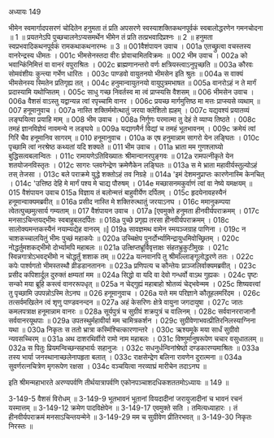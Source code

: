 अध्यायः 149

भीमेन स्वमार्गादपसरणं चोदितेन हनुमता तं प्रति अपसरणे स्वस्याशक्तिकथनपूर्वकं स्वबालोद्धरणेन गमनचोदना ॥ 1 ॥ प्रयतनेऽपि पुच्छचालनेऽप्यसमर्थेन भीमेन तं प्रति तत्प्रभवादिप्रश्नः ॥ 2 ॥ हनुमता स्वप्रभवादिकथनपूर्वकं रामकथाकथनारम्भः ॥ 3 ॥
001वैशंपायन उवाच ।
001a एतच्छ्रुत्वा वचस्तस्य वानरेन्द्रस्य धीमतः ।
001c भीमसेनस्तदा वीरः प्रोवाचामितविक्रमः ॥
002 भीम उवाच ।
002a को भवान्किंनिमित्तं वा वानरं वपुराश्रितः ।
002c ब्राह्मणानन्तरो वर्णः क्षत्रियस्त्वाऽनुपृच्छति ॥
003a कौरवः सोमवंशीयः कुन्त्या गर्भेण धारितः ।
003c पाण्डवो वायुतनयो भीमसेन इति श्रुतः ॥
004a स वाक्यं भीमसेनस्य स्मितेन प्रतिगृह्य तत् ।
004c हनुमान्वायुतनयो वायुपुत्रमभाषत ॥
005a वानरोऽहं न ते मार्गं प्रदास्यामि यथोप्सितम् ।
005c साधु गच्छ निवर्तस्व मा त्वं प्राप्स्यसि वैशसम् ॥
006 भीमसेन उवाच ।
006a वैशसं वाऽस्तु यद्वान्यन्न त्वां रपृच्चामि वानर ।
006c प्रयच्छ मार्गमुत्तिष्ठ मा मत्तः प्राप्स्यसे व्यथाम् ॥
007 हनूमानुवाच ।
007a नास्ति शक्तिर्ममोत्थातुं जरया क्लेशितो ह्यहम् ।
007c यद्यवश्यं प्रयातव्यं लङ्घयित्वा प्रयाहि माम् ॥
008 भीम उवाच ।
008a निर्गुणः परमात्मा तु देहं ते व्याप्य तिष्ठते ।
008c तमहं ज्ञानविज्ञेयं नावमन्ये न लङ्घये ॥
009a यद्यागमैर्न विद्यां च तमहं भूतभावनम् ।
009c क्रमेयं त्वां गिरिं चैव हनूमानिव सागरम् ॥
010 हनूमानुवाच ।
010a क एष हनुमान्नाम सागरो येन लङ्घितः ।
010c पृच्छामि त्वां नरश्रेष्ठ कथ्यतां यदि शक्यते ॥
011 भीम उवाच ।
011a भ्राता मम गुणश्लाघ्यो बुद्धिसत्वबलान्वितः ।
011c रामायणेऽतिविख्यातः श्रीमान्वानरपुङ्गवः ॥
012a रामपत्नीकृते येन शतयोजनविस्तृतः ।
012c सागरः प्लवगेन्द्रेण क्रमेणैकेन लङ्घितः ॥
013a स मे भ्राता महावीर्यस्तुल्योऽहं तस् तेजसा ।
013c बले पराक्रमे युद्धे शक्तोऽहं तव निग्रहे ॥
014a \'इमं देशमनुप्राप्तः कारणेनास्मि केनचित् ।
014c \'उत्तिष्ठ देहि मे मार्गं पश्य मे चाद्य पौरुषम् ।
014e मच्छासनमकुर्वाणं त्वां वा नेष्ये यमक्षयम् ॥
015 वैशंपायन उवाच
015a विज्ञाय तं बलोन्मत्तं बाहुवीर्येण दर्पितम् ।
015c हृदयेनावहस्यैनं हनूमान्वाक्यमब्रवीत् ॥
016a प्रसीद नास्ति मे शक्तिरुत्थातुं जरयाऽनघ ।
016c ममानुकम्पया त्वेतत्पुच्छमुत्सार्य गम्यताम् ॥
017 वैशंपायन उवाच ।
017a [एवमुक्ते हनुमता हीनवीर्यपराक्रमम् ।
017c मनसाऽचिन्तयद्भीमः स्वबाहुबलदर्पितः ॥
018a पुच्छे प्रगृह्य तरसा हीनवीर्यपराक्रमम् ।
018c सालोक्यमन्तकस्यैनं नयाम्यद्येह वानरम् ॥]
019a सावज्ञमथ वामेन स्मयञ्जग्राह पाणिना ।
019c न चाशकच्चालयितुं भीमः पुच्छं महाकपेः ॥
020a उच्चिक्षेप पुनर्दोर्भ्यामिन्द्रायुधमिवोच्छ्रितम् ।
020c नोद्धर्तुमशकद्भीमो दोर्भ्यामपि महाबलः ॥
021a उत्क्षिप्तभ्रूर्विवृत्ताक्षः संहतभ्रुकुटीमुखः ।
021c स्विन्नगात्रोऽभवद्भीमो न चोद्धर्तुं शशाक तम् ॥
022a यत्नवानपि तु श्रीमाँल्लाङ्गूलोद्धरणे ततः ।
022c कपेः पार्श्वगतो भीमस्तस्थौ व्रीडडानताननः ॥
023a प्रणिपत्य च कौन्तेयः प्राञ्जलिर्वाक्यमब्रवीत् ।
023c प्रसीद कपिशार्दूल दुरुक्तं क्षम्यतां मम ॥
024a सिद्धो वा यदि वा देवो गन्धर्वो वाऽथ गुह्यकः ।
024c पृष्टः सन्को मया ब्रूहि कस्त्वं वानररूपधृत् ॥
025a न चेद्गुह्यं महाबाहो श्रोतव्यं चेद्भवेन्मम ।
025c शिष्यवत्त्वां तु पृच्छामि उपपन्नोऽस्मि तेऽनघ ॥
026  हनूमानुवाच ।
026a यत्ते मम परिज्ञाने कौतूहलमरिंदम ।
026c तत्सर्वमखिलेन त्वं शृणु पाण्डवनन्दन ॥
027a अहं केसरिणः क्षेत्रे वायुना जगदायुषा ।
027c जातः कमलपत्राक्ष हनूमान्नाम वानरः ॥
028a सूर्यपुत्रं च सुग्रीवं शक्रपुत्रं च वालिनम् ।
028c सर्ववानरराजानौ सर्ववानरयूथपाः ॥
029a उपतस्थुर्महावीर्या मम चामित्रकर्शन ।
029c सुग्रीवेणाभवत्प्रीतिरनिलस्याग्निना यथा ॥
030a निकृतः स ततो भ्रात्रा कस्मिंश्चित्कारणान्तरे ।
030c ऋश्यमूके मया सार्धं सुग्रीवो न्यवसच्चिरम् ॥
031a अथ दाशरथिर्वीरो रामो नाम महाबलः ।
031c विष्णुर्मानुषरूपेण चचार वसुधातलम् ॥
032a स पितुः प्रियमन्विच्छन्सहभार्यः सहानुजः ।
032c सधनुर्धन्विनांश्रेष्ठो दण्डकारण्यमाश्रितः ॥
033a तस्य भार्या जनस्थानाच्छलेनापहृता बलात् ।
033c राक्षसेन्द्रेण बलिना रावणेन दुरात्मना ॥
034a सुवर्णरत्नचित्रेण मृगरूपेण रक्षसा ।
034c वञ्चयित्वा नरव्याघ्रं मारीचेन तदाऽनघ ॥

इति श्रीमन्महाभारते अरण्यपर्वणि तीर्थयात्रापर्वणि एकोनपञ्चाशदधिकशततमोऽध्यायः ॥ 149 ॥

3-149-5 वैशसं विरोधम् ॥ 3-149-9 भूतभावनं भूतानां वियदादीनां जरायुजादीनां च भावनं रचनं यस्मात्तम् ॥ 3-149-12 क्रमेण पादविक्षेपेन ॥ 3-149-17 एवमुक्ते सति । तमित्यध्याहारः । तं हीनवीर्यपराक्रमं मनसाऽचिन्तयन्मेने ॥ 3-149-29 मम च सुग्रीवेण प्रीतिरभवत् ॥ 3-149-30 निकृतः निरस्तः ॥